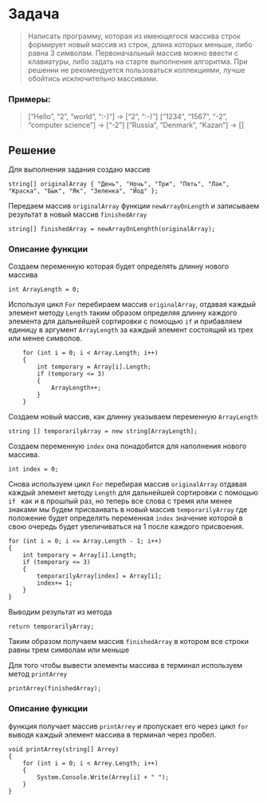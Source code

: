 # Задача 
 >Написать программу, которая из имеющегося массива строк формирует новый массив из строк, длина которых меньше, либо равна 3 символам. 
 Первоначальный массив можно ввести с клавиатуры, либо задать на старте выполнения алгоритма. При решении не рекомендуется пользоваться коллекциями, 
 лучше обойтись исключительно массивами.

### Примеры:
>[“Hello”, “2”, “world”, “:-)”] → [“2”, “:-)”]
[“1234”, “1567”, “-2”, “computer science”] → [“-2”]
[“Russia”, “Denmark”, “Kazan”] → []
## Решение
Для выполнения задания создаю массив
```
string[] originalArray { "День", "Ночь", "Три", "Пять", "Лак", "Краска", "Бык", "Як", "Зеленка", "Йод" };
```
Передаем массив ```originalArray``` функции ```newArrayOnLength``` и записываем результат в новый массив ```finishedArray```
```
string[] finishedArray = newArrayOnLenghth(originalArray);
```
### Описание функции
Cоздаем переменную которая будет определять длинну нового массива
```
int ArrayLength = 0;
```
Используя цикл ```For``` перебираем массив ```originalArray```, отдавая каждый элемент методу ```Length``` таким образом определяя длинну каждого элемента для дальнейшей сортировки с помощью ```if``` и прибавляем единицу в аргумент ```ArrayLength``` за каждый элемент состоящий из трех или менее символов.
```
    for (int i = 0; i < Array.Length; i++)          
    {
        int temporary = Array[i].Length;
        if (temporary <= 3)
        {
            ArrayLength++;
        }
    }
```
Создаем новый массив, как длинну указываем переменную ```ArrayLength``` 
```
string [] temporarilyArray = new string[ArrayLength];
```
Создаем переменную ```index``` она понадобится для наполнения нового массива.
```
int index = 0;
```
Снова используем цикл ```For``` перебирая массив ```originalArray``` отдавая каждый элемент методу ```Length``` для дальнейшей сортировки с помощью ```if ``` как и в прошлый раз, но теперь все слова с тремя или менее знаками мы будем присваивать в новый массив ```temporarilyArray``` где положение будет определять переменная ```index``` значение которой в свою очередь будет увеличиваться на 1 после каждого присвоения.
```
for (int i = 0; i <= Array.Length - 1; i++)          
{
    int temporary = Array[i].Length;
    if (temporary <= 3)
    {
        temporarilyArray[index] = Array[i];
        index+= 1;
    }
}
```
Выводим результат из метода 
```
return temporarilyArray;
```
Таким образом получаем массив ```finishedArray``` в котором все строки равны трем символам или меньше

Для того чтобы вывести элементы массива в терминал используем метод ```printArrey``` 
```
printArrey(finishedArray);
```
### Описание функции
функция получает массив ```printArrey``` и пропускает его через цикл ```for``` выводя каждый элемент массива в терминал через пробел.
```
void printArrey(string[] Arrey)
{
    for (int i = 0; i < Arrey.Length; i++)
    {
        System.Console.Write(Arrey[i] + " ");
    }
}
```
